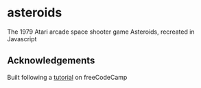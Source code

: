 # asteroids

The 1979 Atari arcade space shooter game Asteroids, recreated in Javascript

## Acknowledgements

Built following a [tutorial](https://www.youtube.com/watch?v=H9CSWMxJx84&list=PLWKjhJtqVAbmqFs83T4W-FZQ9kK983tZC&index=9) on freeCodeCamp

